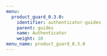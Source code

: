 ```yaml
---
menu:
  product_guard_0.3.0:
    identifier: authenticator-guides
    parent: guides
    name: Authenticator
    weight: 10
menu_name: product_guard_0.3.0
---
```


